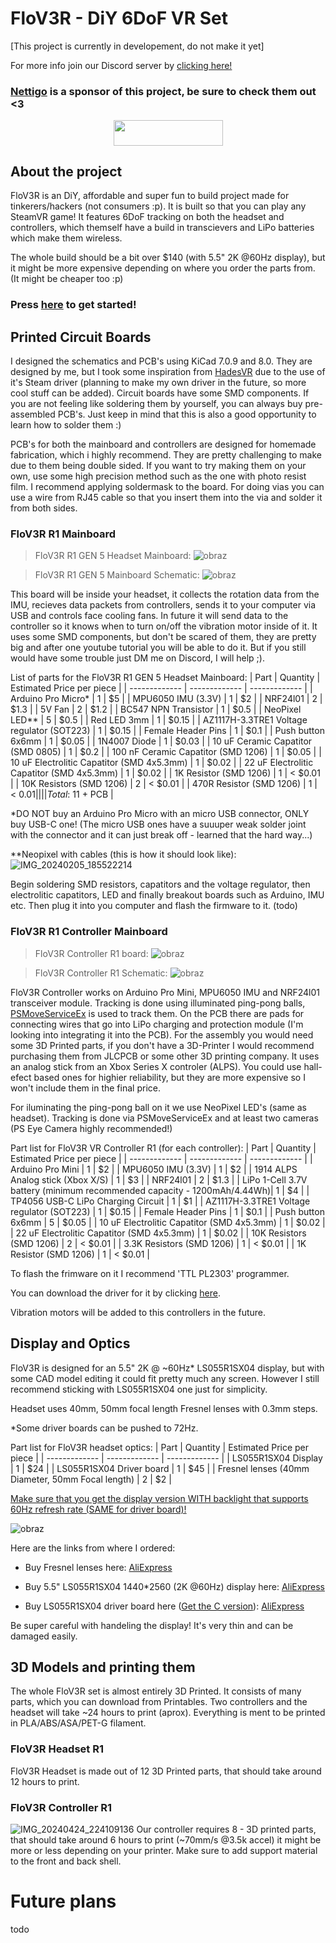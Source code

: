 # FloV3R - DiY 6DoF VR Set
[This project is currently in developement, do not make it yet]

For more info join our Discord server by [clicking here!](https://discord.gg/63jcr22wdD)

### [Nettigo](https://nettigo.eu/) is a sponsor of this project, be sure to check them out <3
<p align="center">
  <img width="175" height="40.33" src="https://github.com/Kwiatens/FMS/assets/110034652/d75cc7bf-93fd-443e-ab1d-29554e22cad8">
</p>

## About the project
FloV3R is an DiY, affordable and super fun to build project made for tinkerers/hackers (not consumers :p).
It is built so that you can play any SteamVR game! It features 6DoF tracking on both the headset and controllers, which themself have a build in transcievers and LiPo batteries which make them wireless.

The whole build should be a bit over $140 (with 5.5" 2K @60Hz display), but it might be more expensive depending on where you order the parts from. (It might be cheaper too :p)

### Press [here](https://github.com/Kwiatens/FloV3R/blob/main/Instructions/About%20the%20project.md) to get started!

## Printed Circuit Boards

I designed the schematics and PCB's using KiCad 7.0.9 and 8.0. They are designed by me, but I took some inspiration from [HadesVR](https://github.com/HadesVR/HadesVR) due to the use of it's Steam driver (planning to make my own driver in the future, so more cool stuff can be added).
Circuit boards have some SMD components. If you are not feeling like soldering them by yourself, you can always buy pre-assembled PCB's.
Just keep in mind that this is also a good opportunity to learn how to solder them :)

PCB's for both the mainboard and controllers are designed for homemade fabrication, which i highly recommend.
They are pretty challenging to make due to them being double sided. If you want to try making them on your own, use some high precision method such as the one with photo resist film.
I recommend applying soldermask to the board. For doing vias you can use a wire from RJ45 cable so that you insert them into the via and solder it from both sides.

### FloV3R R1 Mainboard
> FloV3R R1 GEN 5 Headset Mainboard:
![obraz](https://github.com/Kwiatens/FloV3R/assets/110034652/1c912fa8-ed6f-4ef0-9f0a-33c0d00a81ab)

> FloV3R R1 GEN 5 Mainboard Schematic:
![obraz](https://github.com/Kwiatens/FloV3R/assets/110034652/3382e2a8-382d-47ce-9b34-629fe293ed5d)


This board will be inside your headset, it collects the rotation data from the IMU, recieves data packets from controllers, sends it to your computer via USB and controls face cooling fans.
In future it will send data to the controller so it knows when to turn on/off the vibration motor inside of it.
It uses some SMD components, but don't be scared of them, they are pretty big and after one youtube tutorial you will be able to do it. 
But if you still would have some trouble just DM me on Discord, I will help ;).

List of parts for the FloV3R R1 GEN 5 Headset Mainboard:
| Part  | Quantity | Estimated Price per piece |
| ------------- | ------------- | ------------- |
| Arduino Pro Micro* | 1 | $5 |
| MPU6050 IMU (3.3V) | 1 | $2 |
| NRF24l01 | 2 | $1.3 |
| 5V Fan | 2 | $1.2 |
| BC547 NPN Transistor | 1 | $0.5 |
| NeoPixel LED** | 5 | $0.5 |
| Red LED 3mm | 1 | $0.15 |
| AZ1117H-3.3TRE1 Voltage regulator (SOT223) | 1 | $0.15 |
| Female Header Pins | 1 | $0.1 |
| Push button 6x6mm | 1 | $0.05 |
| 1N4007 Diode | 1 | $0.03 |
| 10 uF Ceramic Capatitor (SMD 0805) | 1 | $0.2 |
| 100 nF Ceramic Capatitor (SMD 1206) | 1 | $0.05 |
| 10 uF Electrolitic Capatitor (SMD 4x5.3mm) | 1 | $0.02 |
| 22 uF Electrolitic Capatitor (SMD 4x5.3mm) | 1 | $0.02 |
| 1K Resistor (SMD 1206) | 1 | < $0.01 |
| 10K Resistors (SMD 1206) | 2 | < $0.01 |
| 470R Resistor (SMD 1206) | 1 | < $0.01 |
| | | Total: ~$11 + PCB |

*DO NOT buy an Arduino Pro Micro with an micro USB connector, ONLY buy USB-C one! (The micro USB ones have a suuuper weak solder joint with the connector and it can just break off - learned that the hard way...)

**Neopixel with cables (this is how it should look like):
![IMG_20240205_185522214](https://github.com/Kwiatens/FloV3R/assets/110034652/f8a02026-e44f-48e7-b214-850d3dad86cc)


Begin soldering SMD resistors, capatitors and the voltage regulator, then electrolitic capatitors, LED and finally breakout boards such as Arduino, IMU etc.
Then plug it into you computer and flash the firmware to it. (todo)


### FloV3R R1 Controller Mainboard

> FloV3R Controller R1 board:
![obraz](https://github.com/Kwiatens/FloV3R/assets/110034652/ea015f0c-00d7-4f16-8023-958f9d73dde4)

> FloV3R Controller R1 Schematic:
![obraz](https://github.com/Kwiatens/FloV3R/assets/110034652/0a64ae67-9127-4a70-85ec-62631261c779)


FloV3R Controller works on Arduino Pro Mini, MPU6050 IMU and NRF24l01 transceiver module.
Tracking is done using illuminated ping-pong balls, [PSMoveServiceEx](https://github.com/Timocop/PSMoveServiceEx/releases) is used to track them.
On the PCB there are pads for connecting wires that go into LiPo charging and protection module (I'm looking into integrating it into the PCB).
For the assembly you would need some 3D Printed parts, if you don't have a 3D-Printer I would recommend purchasing them from JLCPCB or some other 3D printing company.
It uses an analog stick from an Xbox Series X controler (ALPS).
You could use hall-efect based ones for highier reliability, but they are more expensive so I won't include them in the final price.

For iluminating the ping-pong ball on it we use NeoPixel LED's (same as headset).
Tracking is done via PSMoveServiceEx and at least two cameras (PS Eye Camera highly recommended!)

Part list for FloV3R VR Controller R1 (for each controller):
| Part | Quantity | Estimated Price per piece |
| ------------- | ------------- | ------------- |
| Arduino Pro Mini | 1 | $2 |
| MPU6050 IMU (3.3V) | 1 | $2 |
| 1914 ALPS Analog stick (Xbox X/S) | 1 | $3 |
| NRF24l01 | 2 | $1.3 |
| LiPo 1-Cell 3.7V battery (minimum recommended capacity - 1200mAh/4.44Wh)| 1 | $4 | 
| TP4056 USB-C LiPo Charging Circuit | 1 | $1 |
| AZ1117H-3.3TRE1 Voltage regulator (SOT223) | 1 | $0.15 |
| Female Header Pins | 1 | $0.1 |
| Push button 6x6mm | 5 | $0.05 |
| 10 uF Electrolitic Capatitor (SMD 4x5.3mm) | 1 | $0.02 |
| 22 uF Electrolitic Capatitor (SMD 4x5.3mm) | 1 | $0.02 |
| 10K Resistors (SMD 1206) | 2 | < $0.01 |
| 3.3K Resistors (SMD 1206) | 1 | < $0.01 |
| 1K Resistor (SMD 1206) | 1 | < $0.01 |

To flash the frimware on it I recommend 'TTL PL2303' programmer.

You can download the driver for it by clicking [here](https://www.miklor.com/COM/UV_Drivers.php).

Vibration motors will be added to this controllers in the future.

## Display and Optics

FloV3R is designed for an 5.5" 2K @ ~60Hz* LS055R1SX04 display, but with some CAD model editing it could fit pretty much any screen.
However I still recommend sticking with LS055R1SX04 one just for simplicity.

Headset uses 40mm, 50mm focal length Fresnel lenses with 0.3mm steps.

*Some driver boards can be pushed to 72Hz.

Part list for FloV3R headset optics:
| Part | Quantity | Estimated Price per piece |
| ------------- | ------------- | ------------- |
| LS055R1SX04 Display | 1 | $24 |
| LS055R1SX04 Driver board | 1 | $45 |
| Fresnel lenses (40mm Diameter, 50mm Focal length) | 2 | $2 |

<ins> Make sure that you get the display version WITH backlight that supports 60Hz refresh rate (SAME for driver board)! </ins>


![obraz](https://github.com/Kwiatens/FloV3R/assets/110034652/0ea9ef27-ec02-470e-af8e-bcbfe34f00b5)

Here are the links from where I ordered:

- Buy Fresnel lenses here: [AliExpress](https://pl.aliexpress.com/item/1005004217107517.html?spm=a2g0o.cart.0.0.3029452cEMsRbM&mp=1&gatewayAdapt=glo2pol)

- Buy 5.5" LS055R1SX04 1440*2560 (2K @60Hz) display here: [AliExpress](https://pl.aliexpress.com/item/4000999801804.html?spm=a2g0o.order_list.order_list_main.5.23181c24EYUSo8&gatewayAdapt=glo2pol)

- Buy LS055R1SX04 driver board here (<ins>Get the C version</ins>): [AliExpress](https://pl.aliexpress.com/item/1005005216344799.html?spm=a2g0o.order_list.order_list_main.4.23181c24EYUSo8&gatewayAdapt=glo2pol)

Be super careful with handeling the display! It's very thin and can be damaged easily.

## 3D Models and printing them

The whole FloV3R set is almost entirely 3D Printed. It consists of many parts, which you can download from Printables.
Two controllers and the headset will take ~24 hours to print (aprox).
Everything is ment to be printed in PLA/ABS/ASA/PET-G filament.

### FloV3R Headset R1
FloV3R Headset is made out of 12 3D Printed parts, that should take around 12 hours to print.


### FloV3R Controller R1
![IMG_20240424_224109136](https://github.com/Kwiatens/FloV3R/assets/110034652/608481d2-30a1-4e10-907d-e836a4641e0b)
Our controller requires 8 - 3D printed parts, that should take around 6 hours to print (~70mm/s @3.5k accel) it might be more or less depending on your printer.
Make sure to add support material to the front and back shell.

# Future plans
todo




